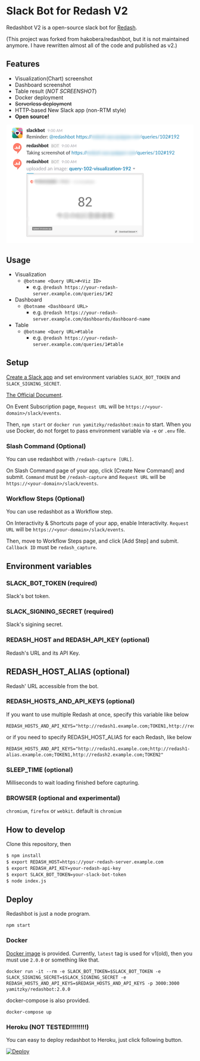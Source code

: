 # Slack Bot for Redash V2

Redashbot V2 is a open-source slack bot for [Redash](https://redash.io).

(This project was forked from hakobera/redashbot, but it is not maintained anymore. I have rewritten almost all of the code and published as v2.)

## Features

- Visualization(Chart) screenshot
- Dashboard screenshot
- Table result (*NOT SCREENSHOT*)
- Docker deployment
- <s>Serverless deployment</s>
- HTTP-based New Slack app (non-RTM style)
- **Open source!**

![screenshot.png](./images/screenshot.png)


## Usage

- Visualization
  - `@botname <Query URL>#<Viz ID>`
    - e.g. `@redash https://your-redash-server.example.com/queries/1#2`
- Dashboard
  - `@botname <Dashboard URL>`
    - e.g. `@redash https://your-redash-server.example.com/dashboards/dashboard-name`
- Table
  - `@botname <Query URL>#table`
    - e.g. `@redash https://your-redash-server.example.com/queries/1#table`
    
## Setup

[Create a Slack app](https://api.slack.com/apps/) and set environment variables `SLACK_BOT_TOKEN` and `SLACK_SIGNING_SECRET`.

[The Official Document](https://slack.dev/bolt-js/tutorial/getting-started#create-an-app).

On Event Subscription page, `Request URL` will be `https://<your-domain>/slack/events`.

Then, `npm start` or `docker run yamitzky/redashbot:main` to start. When you use Docker, do not forget to pass environment variable via `-e` or `.env` file.

### Slash Command (Optional)

You can use redashbot with `/redash-capture [URL]`.

On Slash Command page of your app, click [Create New Command] and submit. `Command` must be `/redash-capture` and `Request URL` will be `https://<your-domain>/slack/events`.

### Workflow Steps (Optional)

You can use redashbot as a Workflow step.

On Interactivity & Shortcuts page of your app, enable Interactivity. `Request URL` will be `https://<your-domain>/slack/events`.

Then, move to Workflow Steps page, and click [Add Step] and submit. `Callback ID` must be `redash_capture`.


## Environment variables

### SLACK_BOT_TOKEN (required)

Slack's bot token.

### SLACK_SIGNING_SECRET (required)

Slack's sigining secret.

### REDASH_HOST and REDASH_API_KEY (optional)

Redash's URL and its API Key.

## REDASH_HOST_ALIAS (optional)

Redash' URL accessible from the bot.

### REDASH_HOSTS_AND_API_KEYS (optional)

If you want to use multiple Redash at once, specify this variable like below

```
REDASH_HOSTS_AND_API_KEYS="http://redash1.example.com;TOKEN1,http://redash2.example.com;TOKEN2"
```

or if you need to specify REDASH_HOST_ALIAS for each Redash, like below

```
REDASH_HOSTS_AND_API_KEYS="http://redash1.example.com;http://redash1-alias.example.com;TOKEN1,http://redash2.example.com;TOKEN2"
```

### SLEEP_TIME (optional)

Milliseconds to wait loading finished before capturing.

### BROWSER (optional and experimental)

`chromium`, `firefox` or `webkit`. default is `chromium`

## How to develop

Clone this repository, then

```bash
$ npm install
$ export REDASH_HOST=https://your-redash-server.example.com
$ export REDASH_API_KEY=your-redash-api-key
$ export SLACK_BOT_TOKEN=your-slack-bot-token
$ node index.js
```

## Deploy

Redashbot is just a node program.

```
npm start
```

### Docker

[Docker image](https://hub.docker.com/r/yamitzky/redashbot) is provided. Currently, `latest` tag is used for v1(old), then you must use `2.0.0` or something like that.

```
docker run -it --rm -e SLACK_BOT_TOKEN=$SLACK_BOT_TOKEN -e SLACK_SIGNING_SECRET=$SLACK_SIGNING_SECRET -e REDASH_HOSTS_AND_API_KEYS=$REDASH_HOSTS_AND_API_KEYS -p 3000:3000 yamitzky/redashbot:2.0.0
```

docker-compose is also provided.

```
docker-compose up
```

### Heroku (NOT TESTED!!!!!!!!)

You can easy to deploy redashbot to Heroku, just click following button.

[![Deploy](https://www.herokucdn.com/deploy/button.svg)](https://heroku.com/deploy)
